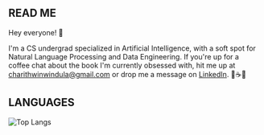 <h2>READ ME</h2>

<p>Hey everyone! 👋</br></p> 
<p>I'm a CS undergrad specialized in Artificial Intelligence, with a soft spot for Natural Language Processing and Data Engineering. If you're up for a coffee chat about the book I'm currently obsessed with, hit me up at <a href="mailto:charithwinwindula@gmail.com">charithwinwindula@gmail.com</a> or drop me a message on <a href="https://www.linkedin.com/in/windulad/" target="_blank">LinkedIn</a>. 🚀☕📖</p>

<h2>LANGUAGES</h2>
  
  ![Top Langs](https://github-readme-stats.vercel.app/api/top-langs/?username=windulad&layout=compact&langs_count=10&theme=tokyonight&hide_border=true)


<!---
winduladissanayake/winduladissanayake is a ✨ special ✨ repository because its `README.md` (this file) appears on your GitHub profile.
You can click the Preview link to take a look at your changes.
--->
